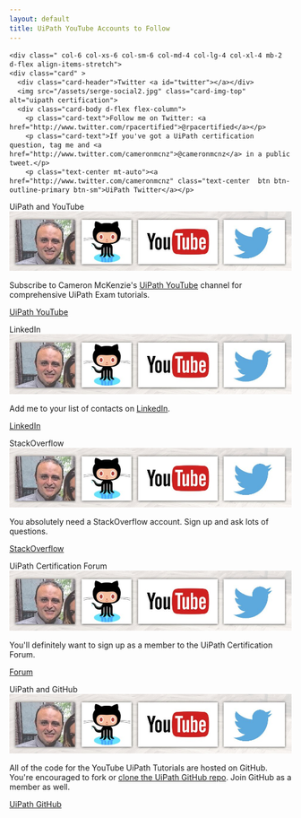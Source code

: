 ```yaml
---
layout: default
title: UiPath YouTube Accounts to Follow
---
```


<div class="row">
  
  
    <div class=" col-6 col-xs-6 col-sm-6 col-md-4 col-lg-4 col-xl-4 mb-2  d-flex align-items-stretch">
    <div class="card" >
      <div class="card-header">Twitter <a id="twitter"></a></div>
      <img src="/assets/serge-social2.jpg" class="card-img-top" alt="uipath certification">
      <div class="card-body d-flex flex-column">
        <p class="card-text">Follow me on Twitter: <a href="http://www.twitter.com/rpacertified">@rpacertified</a></p>
        <p class="card-text">If you've got a UiPath certification question, tag me and <a href="http://www.twitter.com/cameronmcnz">@cameronmcnz</a> in a public tweet.</p>
        <p class="text-center mt-auto"><a href="http://www.twitter.com/cameronmcnz" class="text-center  btn btn-outline-primary btn-sm">UiPath Twitter</a></p>

</div>
    </div>
  </div>
  
  
  <div class=" col-6 col-xs-6 col-sm-6 col-md-4 col-lg-4 col-xl-4 mb-2  d-flex align-items-stretch">
    <div class="card" >
      <div class="card-header">UiPath and YouTube <a id="youtube"></a></div>
      <img src="/assets/serge-social2.jpg" class="card-img-top" alt="uipath certification">
      <div class="card-body d-flex flex-column">
        <p class="card-text">Subscribe to Cameron McKenzie's <a href="https://www.youtube.com/playlist?list=PL_RrEj88onS-QrvtnW0EQ3i7qJUbKTdJ8">UiPath YouTube</a> channel for comprehensive UiPath Exam tutorials.</p>
        <p class="text-center mt-auto"><a href="https://www.youtube.com/user/potemcam" class="text-center  btn btn-outline-primary btn-sm">UiPath YouTube</a></p>
      </div>
    </div>
  </div>
  
  
  

  
  
  
  <div class=" col-6 col-xs-6 col-sm-6 col-md-4 col-lg-4 col-xl-4 mb-2  d-flex align-items-stretch">
    <div class="card" >
      <div class="card-header">LinkedIn<a id="linkedin"></a></div>
      <img src="/assets/serge-social2.jpg" class="card-img-top" alt="uipath certification">
      <div class="card-body d-flex flex-column">
        <p class="card-text">Add me to your list of contacts on <a href="https://www.linkedin.com/in/sergio-salerno-6455b831/">LinkedIn</a>.</p>
        <p class="text-center mt-auto"><a href="https://www.linkedin.com/in/cameronwmckenzie/" class="text-center btn btn-outline-primary btn-sm">LinkedIn</a></p>
      </div>
    </div>
  </div>
  
  <div class=" col-6 col-xs-6 col-sm-6 col-md-4 col-lg-4 col-xl-4 mb-2  d-flex align-items-stretch">
    <div class="card" >
      <div class="card-header">StackOverflow <a id="stackoverflow"></a></div>
      <img src="/assets/serge-social2.jpg" class="card-img-top" alt="uipath certification">
      <div class="card-body d-flex flex-column">
        <p class="card-text">You absolutely need a StackOverflow account. Sign up and ask lots of questions.</p>
        <p class="text-center mt-auto"><a href="https://stackoverflow.com/users/14185173/sergio-salerno" class="text-center btn btn-outline-primary btn-sm">StackOverflow</a></p>
      </div>
    </div>
  </div>
  
  
  <div class=" col-6 col-xs-6 col-sm-6 col-md-4 col-lg-4 col-xl-4 mb-2  d-flex align-items-stretch">
    <div class="card" >
      <div class="card-header">UiPath Certification Forum<a id="cert-forum-uipath"></a></div>
      <img src="/assets/serge-social2.jpg" class="card-img-top" alt="uipath certification">
      <div class="card-body d-flex flex-column">
        <p class="card-text">You'll definitely want to sign up as a member to the UiPath Certification Forum.</p>
        <p class="text-center mt-auto"><a href="https://forum.uipath.com/t/uipath-certification/1144" class="text-center btn btn-outline-primary btn-sm">Forum</a></p>
      </div>
    </div>
  </div>
  
  
  <div class=" col-6 col-xs-6 col-sm-6 col-md-4 col-lg-4 col-xl-4 mb-2  d-flex align-items-stretch">
    <div class="card" >
      <div class="card-header">UiPath and GitHub <a id="github-uipath"></a></div>
      <img src="/assets/serge-social2.jpg" class="card-img-top" alt="uipath certification">
      <div class="card-body d-flex flex-column">
        <p class="card-text">All of the code for the YouTube UiPath Tutorials are hosted on GitHub. You're encouraged to fork or <a href="https://youtu.be/NiGU3Q-7iXw">clone the UiPath GitHub repo</a>. Join GitHub as a member as well. </p>
        <p class="text-center mt-auto"><a href="https://github.com/cameronmcnz/uipath-tutorials" class="text-center btn btn-outline-primary btn-sm">UiPath GitHub</a></p>
      </div>
    </div>
  </div>
  

</div>
